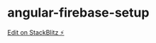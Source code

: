 # angular-firebase-setup

[Edit on StackBlitz ⚡️](https://stackblitz.com/edit/angular-firebase-setup)